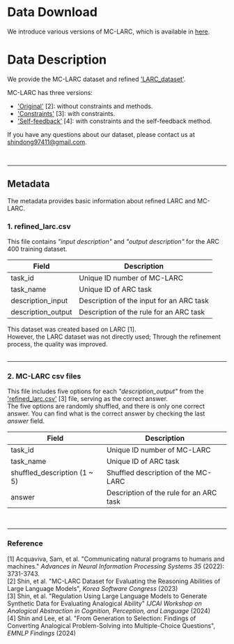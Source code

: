 # Data Download

We introduce various versions of MC-LARC, which is available in [here](https://mc-larc.github.io/download).

# Data Description

We provide the MC-LARC dataset and refined ['LARC_dataset'](refined_larc.csv).

MC-LARC has three versions:
- ['Original'](original_mc_larc.csv) [2]: without constraints and methods.
- ['Constraints'](constraints_mc_larc.csv) [3]: with constraints.
- ['Self-feedback'](self-feedback_mc_larc.csv) [4]: with constraints and the self-feedback method.

If you have any questions about our dataset, please contact us at shindong97411@gmail.com.

<br/> 

---

## Metadata

The metadata provides basic information about refined LARC and MC-LARC.

### 1. refined_larc.csv
This file contains *"input description"* and *"output description"* for the ARC 400 training dataset. </br>

| Field               | Description                                |
|---------------------|--------------------------------------------|
| task_id             | Unique ID number of MC-LARC                |
| task_name           | Unique ID of ARC task                      |
| description_input   | Description of the input for an ARC task   |
| description_output  | Description of the rule for an ARC task    |

This dataset was created based on LARC [1]. </br>
However, the LARC dataset was not directly used; Through the refinement process, the quality was improved. </br>
</br>

---
### 2. MC-LARC csv files
This file includes five options for each *"description_output"* from the ['refined_larc.csv'](refined_larc.csv) [3] file, serving as the correct answer. </br>
The five options are randomly shuffled, and there is only one correct answer. You can find what is the correct answer by checking the last *answer* field. </br>

| Field                         | Description                               |
|-------------------------------|-------------------------------------------|
| task_id                       | Unique ID number of MC-LARC               |
| task_name                     | Unique ID of ARC task                     |
| shuffled_description (1 ~ 5)  | Shuffled description of the MC-LARC       |
| answer                        | Description of the rule for an ARC task   |

</br>

---
### Reference
[1] Acquaviva, Sam, et al. "Communicating natural programs to humans and machines." *Advances in Neural Information Processing Systems 35* (2022): 3731-3743. </br>
[2] Shin, et al. "MC-LARC Dataset for Evaluating the Reasoning Abilities of Large Language Models", *Korea Software Congress* (2023) </br>
[3] Shin, et al. "Regulation Using Large Language Models to Generate Synthetic Data for Evaluating Analogical Ability" *IJCAI Workshop on Analogical Abstraction in Cognition, Perception, and Language* (2024) </br>
[4] Shin and Lee, et al. "From Generation to Selection: Findings of Converting Analogical Problem-Solving into Multiple-Choice Questions", *EMNLP Findings* (2024)
